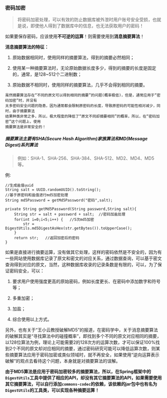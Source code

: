 ### 密码加密

>将密码加密处理，可以有效的防止数据库被外泄时用户账号安全受损，也就是说，即使他人得到了数据库中的信息，也无法获取用户的密码！

如果要保存密码，应该使用**不可逆的运算**！则需要使用到**消息摘要算法**！

**消息摘要算法的特征：**

1. 原始数据相同时，使用同样的摘要算法，得到的摘要必然相同；

2. 使用某一种摘要算法时，无论原始数据长度多少，得到的摘要的长度是固定的，通常，是128~512个二进制数；

3. 原始数据不相同时，使用同样的摘要算法，几乎不会得到相同的摘要。

```
虽然摘要算法存在“不同的原文可以得到相同的摘要”的问题(概率极低)，但是，通常应用于“密码加密”时，并没有
太多密码安全问题的隐患，因为通常都会限制原密码的长度，导致原密码的可能性相对减少，同时，由于摘要算法
结果种类非常之多，所以，极大程度的降低了“原文不同却摘要相同”的概率，所以，在“密码加密”这个问题上，使用
摘要算法是非常安全的！
```

##### 摘要算法主要有SHA(Secure Hash Algorithm)家族算法和MD(Message Digest)系列算法

>例如：SHA-1、SHA-256、SHA-384、SHA-512、MD2、MD4、MD5等。

例:
```
//生成盐值uuid
String salt = UUID.randomUUID().toString();
//基于原密码和盐值进行md5加密处理
String md5Password = getMd5Password("密码",salt);

private String getMd5Password(String password,String salt){
    String str = salt + password + salt;  //密码加盐处理
    for(int i=0;i<5;i++) {   //5次md5加密
        str = DigestUtils.md5DigestAsHex(str.getBytes()).toUpperCase();
    }
    return str;   //返回加密后的密码
}
```

如果是直接进行摘要运算，没有做其它处理，这样的密码依然是不安全的，因为有一些网站使用数据库记录了原文和密文的对应关系，通过数据查询，可以基于密文查询得到对应的原文，当然，这种数据库收录的记录条数是有限的，可以，为了保证密码安全，可以：

1. 要求用户使用强度更高的原始密码，例如长度更长、在密码中添加数字和符号等；

2. 多重加密；

3. 加盐；

4. 综合使用以上方式。

另外，也有关于“王小云教授破解MD5”的报道，在密码学中，关于消息摘要算法的破解其实是“寻找算法中的碰撞概率”，即找到多个不同的原文对应相同的摘要，以128位算法为例，理论上可能需要2的128次方的运算次数，才可以保证100%找到2个不同的原文却对应相同的摘要，通过密码研究可能可以降低运算次数，则某些摘要算法应用于密码加密或类似领域时，就不再安全，如果使用“逆向运算表示破解”的观点去看待这个问题，本身就是对摘要算法的误解。

**由于MD5算法是应用于密码加密较多的摘要算法，所以，在Spring框架中的`DigestUtils`工具中提供了相应的API，却没有其它摘要算法的API，如果需要使用其它摘要算法，可以自行添加`commons-codec`的依赖，该依赖的jar包中也有名为`DigestUtils`的工具类，可以实现各种摘要运算！**








